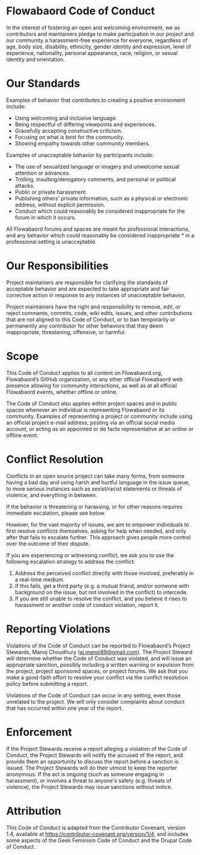 # Flowabaord Code of Conduct
In the interest of fostering an open and welcoming environment, we as contributors and maintainers pledge to make participation in our project and our community a harassment-free experience for everyone, regardless of age, body size, disability, ethnicity, gender identity and expression, level of experience, nationality, personal appearance, race, religion, or sexual identity and orientation.

# Our Standards
Examples of behavior that contributes to creating a positive environment include:

* Using welcoming and inclusive language.
* Being respectful of differing viewpoints and experiences.
* Gracefully accepting constructive criticism.
* Focusing on what is best for the community.
* Showing empathy towards other community members.

Examples of unacceptable behavior by participants include:

* The use of sexualized language or imagery and unwelcome sexual attention or advances.
* Trolling, insulting/derogatory comments, and personal or political attacks.
* Public or private harassment.
* Publishing others' private information, such as a physical or electronic address, without explicit permission.
* Conduct which could reasonably be considered inappropriate for the forum in which it occurs.

All Flowabaord forums and spaces are meant for professional interactions, and any behavior which could reasonably be considered inappropriate * in a professional setting is unacceptable.


# Our Responsibilities
Project maintainers are responsible for clarifying the standards of acceptable behavior and are expected to take appropriate and fair corrective action in response to any instances of unacceptable behavior.

Project maintainers have the right and responsibility to remove, edit, or reject comments, commits, code, wiki edits, issues, and other contributions that are not aligned to this Code of Conduct, or to ban temporarily or permanently any contributor for other behaviors that they deem inappropriate, threatening, offensive, or harmful.

# Scope
This Code of Conduct applies to all content on Flowabaord.org, Flowabaord’s GitHub organization, or any other official Flowabaord web presence allowing for community interactions, as well as at all official Flowabaord events, whether offline or online.

The Code of Conduct also applies within project spaces and in public spaces whenever an individual is representing Flowabaord or its community. Examples of representing a project or community include using an official project e-mail address, posting via an official social media account, or acting as an appointed or de facto representative at an online or offline event.

# Conflict Resolution
Conflicts in an open source project can take many forms, from someone having a bad day and using harsh and hurtful language in the issue queue, to more serious instances such as sexist/racist statements or threats of violence, and everything in between.

If the behavior is threatening or harassing, or for other reasons requires immediate escalation, please see below.

However, for the vast majority of issues, we aim to empower individuals to first resolve conflicts themselves, asking for help when needed, and only after that fails to escalate further. This approach gives people more control over the outcome of their dispute.

If you are experiencing or witnessing conflict, we ask you to use the following escalation strategy to address the conflict:

1. Address the perceived conflict directly with those involved, preferably in a real-time medium.
2. If this fails, get a third party (e.g. a mutual friend, and/or someone with background on the issue, but not involved in the conflict) to intercede.
3. If you are still unable to resolve the conflict, and you believe it rises to harassment or another code of conduct violation, report it.

# Reporting Violations
Violations of the Code of Conduct can be reported to Flowabaord’s Project Stewards, Manoj Choudhury (aj.manoj99@gmail.com). The Project Steward will determine whether the Code of Conduct was violated, and will issue an appropriate sanction, possibly including a written warning or expulsion from the project, project sponsored spaces, or project forums. We ask that you make a good-faith effort to resolve your conflict via the conflict resolution policy before submitting a report.

Violations of the Code of Conduct can occur in any setting, even those unrelated to the project. We will only consider complaints about conduct that has occurred within one year of the report.

# Enforcement
If the Project Stewards receive a report alleging a violation of the Code of Conduct, the Project Stewards will notify the accused of the report, and provide them an opportunity to discuss the report before a sanction is issued. The Project Stewards will do their utmost to keep the reporter anonymous. If the act is ongoing (such as someone engaging in harassment), or involves a threat to anyone's safety (e.g. threats of violence), the Project Stewards may issue sanctions without notice.

# Attribution
This Code of Conduct is adapted from the Contributor Covenant, version 1.4, available at https://contributor-covenant.org/version/1/4, and includes some aspects of the Geek Feminism Code of Conduct and the Drupal Code of Conduct.